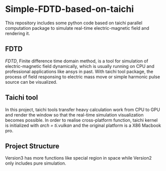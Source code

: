 # Simple-FDTD-based-on-taichi
This repository includes some python code based on taichi parallel computation package to simulate real-time electric-magnetic field and rendering it.
## FDTD
*FDTD*, Finite difference time domain method, is a tool for simulation of electric-magnetic field dynamically, which is usually running on CPU and professional applications like ansys in past. With taichi tool package, the process of field responsing to electric mass move or simple harmonic pulse source can be visualized.
## Taichi tool
In this project, taichi tools transfer heavy calculation work from CPU to GPU and render the window so that the real-time simulation visualization becomes possible. In order to realise cross-platform function, taichi kernel is initialized with *arch = ti.vulkan* and the original platform is a X86 Macbook pro.
## Project Structure
Version3 has more functions like special region in space while Version2 only includes pure simulation.

